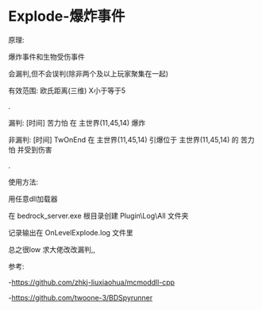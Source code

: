 # Explode-爆炸事件

原理:

爆炸事件和生物受伤事件

会漏判,但不会误判(除非两个及以上玩家聚集在一起)

有效范围: 欧氏距离(三维)  X小于等于5

.

漏判:    [时间] 苦力怕 在 主世界(11,45,14) 爆炸

非漏判:  [时间] TwOnEnd 在 主世界(11,45,14) 引爆位于 主世界(11,45,14) 的 苦力怕 并受到伤害

.

使用方法:

用任意dll加载器

在 bedrock_server.exe 根目录创建 Plugin\Log\All 文件夹

记录输出在 OnLevelExplode.log 文件里

总之很low
求大佬改改漏判,,

参考:

-https://github.com/zhkj-liuxiaohua/mcmoddll-cpp

-https://github.com/twoone-3/BDSpyrunner
